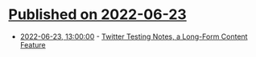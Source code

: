 # [Published on 2022-06-23](index.md)

* [2022-06-23, 13:00:00](https://features.slashdot.org/story/22/06/22/2250249/twitter-testing-notes-a-long-form-content-feature?utm_source=rss1.0mainlinkanon&utm_medium=feed) - [Twitter Testing Notes, a Long-Form Content Feature](https://features.slashdot.org/story/22/06/22/2250249/twitter-testing-notes-a-long-form-content-feature?utm_source=rss1.0mainlinkanon&utm_medium=feed)
